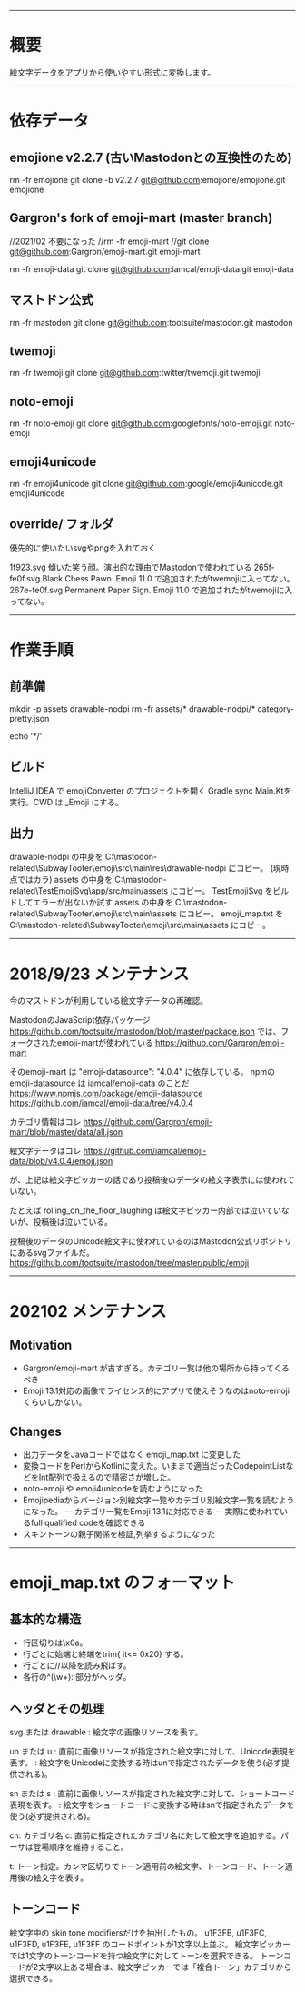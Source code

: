 ------------------------------------------------
# 概要

絵文字データをアプリから使いやすい形式に変換します。

------------------------------------------------
# 依存データ

## emojione v2.2.7 (古いMastodonとの互換性のため)
rm -fr emojione
git clone -b v2.2.7 git@github.com:emojione/emojione.git emojione

## Gargron's fork of emoji-mart (master branch)
//2021/02 不要になった
//rm -fr emoji-mart
//git clone git@github.com:Gargron/emoji-mart.git emoji-mart

rm -fr emoji-data
git clone git@github.com:iamcal/emoji-data.git emoji-data

## マストドン公式
rm -fr mastodon
git clone git@github.com:tootsuite/mastodon.git mastodon

## twemoji
rm -fr twemoji
git clone git@github.com:twitter/twemoji.git twemoji

## noto-emoji
rm -fr noto-emoji
git clone git@github.com:googlefonts/noto-emoji.git noto-emoji

## emoji4unicode
rm -fr emoji4unicode
git clone git@github.com:google/emoji4unicode.git emoji4unicode

## override/ フォルダ

優先的に使いたいsvgやpngを入れておく

1f923.svg      傾いた笑う顔。演出的な理由でMastodonで使われている
265f-fe0f.svg  Black Chess Pawn. Emoji 11.0 で追加されたがtwemojiに入ってない。
267e-fe0f.svg  Permanent Paper Sign. Emoji 11.0 で追加されたがtwemojiに入ってない。

----------------------------------------------------
# 作業手順


## 前準備


mkdir -p assets drawable-nodpi
rm -fr assets/* drawable-nodpi/* category-pretty.json

echo '*/'

## ビルド
IntelliJ IDEA で emojiConverter のプロジェクトを開く
Gradle sync
Main.Ktを実行。CWD は _Emoji にする。

## 出力

drawable-nodpi の中身を C:\mastodon-related\SubwayTooter\emoji\src\main\res\drawable-nodpi にコピー。 (現時点ではカラ)
assets の中身を C:\mastodon-related\TestEmojiSvg\app/src/main/assets にコピー。 TestEmojiSvg をビルドしてエラーが出ないか試す
assets の中身を C:\mastodon-related\SubwayTooter\emoji\src\main\assets にコピー。
emoji_map.txt を C:\mastodon-related\SubwayTooter\emoji\src\main\assets にコピー。

---------------------------------------------------------------------
# 2018/9/23 メンテナンス

今のマストドンが利用している絵文字データの再確認。

MastodonのJavaScript依存パッケージ
https://github.com/tootsuite/mastodon/blob/master/package.json
では、フォークされたemoji-martが使われている
https://github.com/Gargron/emoji-mart

そのemoji-mart は "emoji-datasource": "4.0.4" に依存している。
npmのemoji-datasource は iamcal/emoji-data のことだ
https://www.npmjs.com/package/emoji-datasource
https://github.com/iamcal/emoji-data/tree/v4.0.4

カテゴリ情報はコレ
https://github.com/Gargron/emoji-mart/blob/master/data/all.json

絵文字データはコレ
https://github.com/iamcal/emoji-data/blob/v4.0.4/emoji.json

が、上記は絵文字ピッカーの話であり投稿後のデータの絵文字表示には使われていない。

たとえば rolling_on_the_floor_laughing は絵文字ピッカー内部では泣いていないが、投稿後は泣いている。

投稿後のデータのUnicode絵文字に使われているのはMastodon公式リポジトリにあるsvgファイルだ。
https://github.com/tootsuite/mastodon/tree/master/public/emoji

---------------------------------------------------------------------
# 202102 メンテナンス

## Motivation
- Gargron/emoji-mart が古すぎる。カテゴリ一覧は他の場所から持ってくるべき
- Emoji 13.1対応の画像でライセンス的にアプリで使えそうなのはnoto-emojiくらいしかない。

## Changes
- 出力データをJavaコードではなく emoji_map.txt に変更した
- 変換コードをPerlからKotlinに変えた。いままで適当だったCodepointListなどをInt配列で扱えるので精密さが増した。
- noto-emoji や emoji4unicodeを読むようになった
- Emojipediaからバージョン別絵文字一覧やカテゴリ別絵文字一覧を読むようになった。
-- カテゴリ一覧をEmoji 13.1に対応できる
-- 実際に使われているfull qualified codeを確認できる
- スキントーンの親子関係を検証,列挙するようになった

---------------------------------------------------------------------
# emoji_map.txt のフォーマット

## 基本的な構造
- 行区切りは\x0a。
- 行ごとに始端と終端をtrim{ it<= 0x20} する。
- 行ごとに//以降を読み飛ばす。
- 各行の^(\w+): 部分がヘッダ。

## ヘッダとその処理

svg または drawable
: 絵文字の画像リソースを表す。

un または u
: 直前に画像リソースが指定された絵文字に対して、Unicode表現を表す。
: 絵文字をUnicodeに変換する時はunで指定されたデータを使う(必ず提供される)。

sn または s
: 直前に画像リソースが指定された絵文字に対して、ショートコード表現を表す。
: 絵文字をショートコードに変換する時はsnで指定されたデータを使う(必ず提供される)。

cn: カテゴリ名
c: 直前に指定されたカテゴリ名に対して絵文字を追加する。パーサは登場順序を維持すること。

t: トーン指定。カンマ区切りでトーン適用前の絵文字、トーンコード、トーン適用後の絵文字を表す。

## トーンコード
絵文字中の skin tone modifiersだけを抽出したもの。
u1F3FB, u1F3FC, u1F3FD, u1F3FE, u1F3FF のコードポイントが1文字以上並ぶ。
絵文字ピッカーでは1文字のトーンコードを持つ絵文字に対してトーンを選択できる。
トーンコードが2文字以上ある場合は、絵文字ピッカーでは「複合トーン」カテゴリから選択できる。
